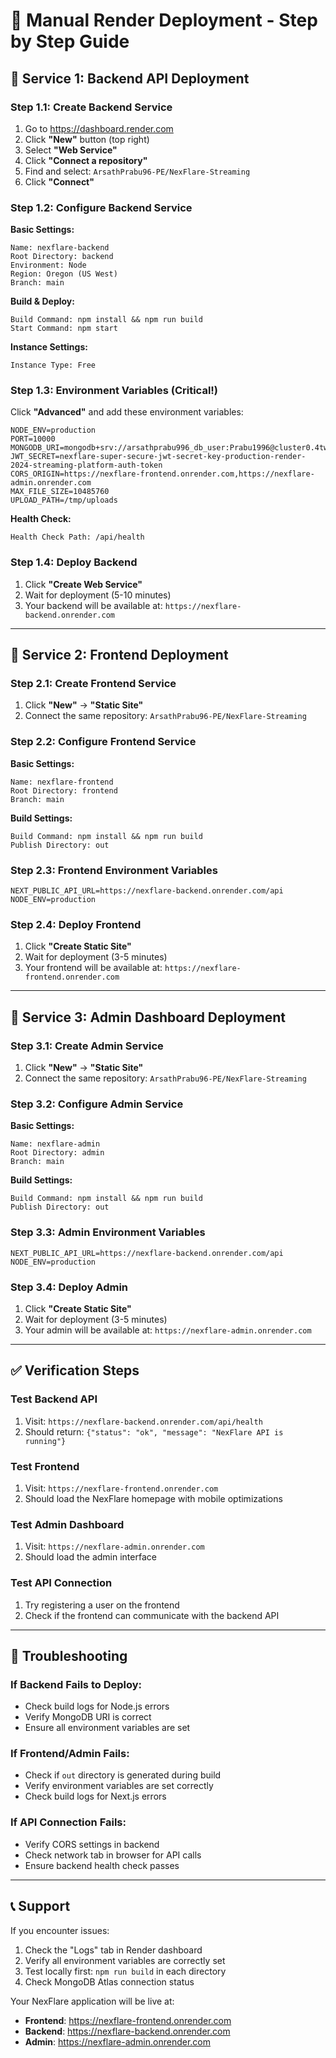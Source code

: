 # 📖 Manual Render Deployment - Step by Step Guide

## 🎯 Service 1: Backend API Deployment

### Step 1.1: Create Backend Service
1. Go to https://dashboard.render.com
2. Click **"New"** button (top right)
3. Select **"Web Service"**
4. Click **"Connect a repository"**
5. Find and select: `ArsathPrabu96-PE/NexFlare-Streaming`
6. Click **"Connect"**

### Step 1.2: Configure Backend Service
**Basic Settings:**
```
Name: nexflare-backend
Root Directory: backend
Environment: Node
Region: Oregon (US West)
Branch: main
```

**Build & Deploy:**
```
Build Command: npm install && npm run build
Start Command: npm start
```

**Instance Settings:**
```
Instance Type: Free
```

### Step 1.3: Environment Variables (Critical!)
Click **"Advanced"** and add these environment variables:

```
NODE_ENV=production
PORT=10000
MONGODB_URI=mongodb+srv://arsathprabu996_db_user:Prabu1996@cluster0.4twhzfv.mongodb.net/nexflare
JWT_SECRET=nexflare-super-secure-jwt-secret-key-production-render-2024-streaming-platform-auth-token
CORS_ORIGIN=https://nexflare-frontend.onrender.com,https://nexflare-admin.onrender.com
MAX_FILE_SIZE=10485760
UPLOAD_PATH=/tmp/uploads
```

**Health Check:**
```
Health Check Path: /api/health
```

### Step 1.4: Deploy Backend
1. Click **"Create Web Service"**
2. Wait for deployment (5-10 minutes)
3. Your backend will be available at: `https://nexflare-backend.onrender.com`

---

## 🎯 Service 2: Frontend Deployment

### Step 2.1: Create Frontend Service
1. Click **"New"** → **"Static Site"**
2. Connect the same repository: `ArsathPrabu96-PE/NexFlare-Streaming`

### Step 2.2: Configure Frontend Service
**Basic Settings:**
```
Name: nexflare-frontend
Root Directory: frontend
Branch: main
```

**Build Settings:**
```
Build Command: npm install && npm run build
Publish Directory: out
```

### Step 2.3: Frontend Environment Variables
```
NEXT_PUBLIC_API_URL=https://nexflare-backend.onrender.com/api
NODE_ENV=production
```

### Step 2.4: Deploy Frontend
1. Click **"Create Static Site"**
2. Wait for deployment (3-5 minutes)
3. Your frontend will be available at: `https://nexflare-frontend.onrender.com`

---

## 🎯 Service 3: Admin Dashboard Deployment

### Step 3.1: Create Admin Service
1. Click **"New"** → **"Static Site"**
2. Connect the same repository: `ArsathPrabu96-PE/NexFlare-Streaming`

### Step 3.2: Configure Admin Service
**Basic Settings:**
```
Name: nexflare-admin
Root Directory: admin
Branch: main
```

**Build Settings:**
```
Build Command: npm install && npm run build
Publish Directory: out
```

### Step 3.3: Admin Environment Variables
```
NEXT_PUBLIC_API_URL=https://nexflare-backend.onrender.com/api
NODE_ENV=production
```

### Step 3.4: Deploy Admin
1. Click **"Create Static Site"**
2. Wait for deployment (3-5 minutes)
3. Your admin will be available at: `https://nexflare-admin.onrender.com`

---

## ✅ Verification Steps

### Test Backend API
1. Visit: `https://nexflare-backend.onrender.com/api/health`
2. Should return: `{"status": "ok", "message": "NexFlare API is running"}`

### Test Frontend
1. Visit: `https://nexflare-frontend.onrender.com`
2. Should load the NexFlare homepage with mobile optimizations

### Test Admin Dashboard
1. Visit: `https://nexflare-admin.onrender.com`
2. Should load the admin interface

### Test API Connection
1. Try registering a user on the frontend
2. Check if the frontend can communicate with the backend API

---

## 🚨 Troubleshooting

### If Backend Fails to Deploy:
- Check build logs for Node.js errors
- Verify MongoDB URI is correct
- Ensure all environment variables are set

### If Frontend/Admin Fails:
- Check if `out` directory is generated during build
- Verify environment variables are set correctly
- Check build logs for Next.js errors

### If API Connection Fails:
- Verify CORS settings in backend
- Check network tab in browser for API calls
- Ensure backend health check passes

---

## 📞 Support

If you encounter issues:
1. Check the "Logs" tab in Render dashboard
2. Verify all environment variables are correctly set
3. Test locally first: `npm run build` in each directory
4. Check MongoDB Atlas connection status

Your NexFlare application will be live at:
- **Frontend**: https://nexflare-frontend.onrender.com
- **Backend**: https://nexflare-backend.onrender.com
- **Admin**: https://nexflare-admin.onrender.com
